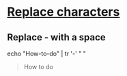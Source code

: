 # [Replace characters](https://stackoverflow.com/questions/2871181/replacing-some-characters-in-a-string-with-another-character)

## Replace - with a space

echo "How-to-do" | tr '-' " "

> How to do
